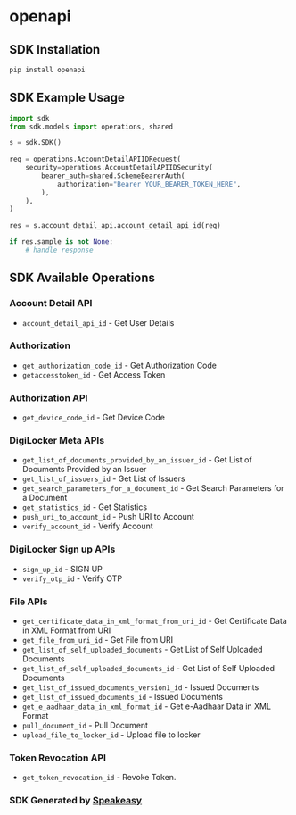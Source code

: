 # openapi

<!-- Start SDK Installation -->
## SDK Installation

```bash
pip install openapi
```
<!-- End SDK Installation -->

<!-- Start SDK Example Usage -->
## SDK Example Usage

```python
import sdk
from sdk.models import operations, shared

s = sdk.SDK()
    
req = operations.AccountDetailAPIIDRequest(
    security=operations.AccountDetailAPIIDSecurity(
        bearer_auth=shared.SchemeBearerAuth(
            authorization="Bearer YOUR_BEARER_TOKEN_HERE",
        ),
    ),
)
    
res = s.account_detail_api.account_detail_api_id(req)

if res.sample is not None:
    # handle response
```
<!-- End SDK Example Usage -->

<!-- Start SDK Available Operations -->
## SDK Available Operations

### Account Detail API

* `account_detail_api_id` - Get User Details

### Authorization

* `get_authorization_code_id` - Get Authorization Code
* `getaccesstoken_id` - Get Access Token

### Authorization API

* `get_device_code_id` - Get Device Code

### DigiLocker Meta APIs

* `get_list_of_documents_provided_by_an_issuer_id` - Get List of Documents Provided by an Issuer
* `get_list_of_issuers_id` - Get List of Issuers
* `get_search_parameters_for_a_document_id` - Get Search Parameters for a Document
* `get_statistics_id` - Get Statistics
* `push_uri_to_account_id` - Push URI to Account
* `verify_account_id` - Verify Account

### DigiLocker Sign up APIs

* `sign_up_id` - SIGN UP
* `verify_otp_id` - Verify OTP

### File APIs

* `get_certificate_data_in_xml_format_from_uri_id` - Get Certificate Data in XML Format from URI
* `get_file_from_uri_id` - Get File from URI
* `get_list_of_self_uploaded_documents` - Get List of Self Uploaded Documents
* `get_list_of_self_uploaded_documents_id` - Get List of Self Uploaded Documents
* `get_list_of_issued_documents_version1_id` - Issued Documents
* `get_list_of_issued_documents_id` - Issued Documents
* `get_e_aadhaar_data_in_xml_format_id` - Get e-Aadhaar Data in XML Format
* `pull_document_id` - Pull Document
* `upload_file_to_locker_id` - Upload file to locker

### Token Revocation API

* `get_token_revocation_id` - Revoke Token.

<!-- End SDK Available Operations -->

### SDK Generated by [Speakeasy](https://docs.speakeasyapi.dev/docs/using-speakeasy/client-sdks)
